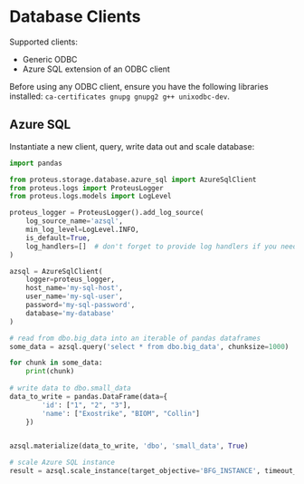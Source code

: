 # Database Clients

Supported clients:

- Generic ODBC
- Azure SQL extension of an ODBC client

Before using any ODBC client, ensure you have the following libraries installed: `ca-certificates gnupg gnupg2 g++ unixodbc-dev`.

## Azure SQL

Instantiate a new client, query, write data out and scale database:

```python
import pandas

from proteus.storage.database.azure_sql import AzureSqlClient
from proteus.logs import ProteusLogger
from proteus.logs.models import LogLevel

proteus_logger = ProteusLogger().add_log_source(
    log_source_name='azsql', 
    min_log_level=LogLevel.INFO, 
    is_default=True, 
    log_handlers=[]  # don't forget to provide log handlers if you need to log outside stdout
)

azsql = AzureSqlClient(
    logger=proteus_logger,
    host_name='my-sql-host',
    user_name='my-sql-user',
    password='my-sql-password',
    database='my-database'
)

# read from dbo.big_data into an iterable of pandas dataframes
some_data = azsql.query('select * from dbo.big_data', chunksize=1000)

for chunk in some_data:
    print(chunk)
    
# write data to dbo.small_data
data_to_write = pandas.DataFrame(data={
        'id': ["1", "2", "3"],
        'name': ["Exostrike", "BIOM", "Collin"]
    })


azsql.materialize(data_to_write, 'dbo', 'small_data', True)

# scale Azure SQL instance
result = azsql.scale_instance(target_objective='BFG_INSTANCE', timeout_seconds=300)
```

